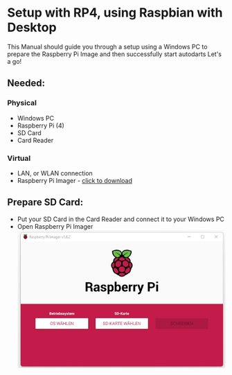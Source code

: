 # Setup with RP4, using Raspbian with Desktop

This Manual should guide you through a setup using a Windows PC to prepare the Raspberry Pi Image and then successfully start autodarts
Let's a go!

## Needed:
### Physical
- Windows PC
- Raspberry Pi (4)
- SD Card
- Card Reader

### Virtual
- LAN, or WLAN connection
- Raspberry Pi Imager - [click to download](https://downloads.raspberrypi.org/imager/imager_latest.exe)

## Prepare SD Card:

- Put your SD Card in the Card Reader and connect it to your Windows PC
- Open Raspberry Pi Imager ![](/images/piimager.jpg)
